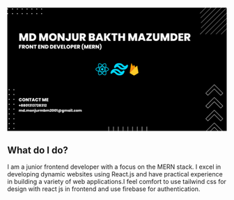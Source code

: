 
![cover](https://raw.githubusercontent.com/monjurBakthMazumder/monjurBakthMazumder/main/image/cover.png)



## What do I do?

I am a junior frontend developer with a focus on the MERN stack. I excel in developing dynamic websites using React.js and have practical experience in building a variety of web applications.I feel comfort to use tailwind css for design with react js in frontend and use firebase for authentication.

<!--
**monjurBakthMazumder/monjurBakthMazumder** is a ✨ _special_ ✨ repository because its `README.md` (this file) appears on your GitHub profile.

Here are some ideas to get you started:

- 🔭 I’m currently working on ...
- 🌱 I’m currently learning ...
- 👯 I’m looking to collaborate on ...
- 🤔 I’m looking for help with ...
- 💬 Ask me about ...
- 📫 How to reach me: ...
- 😄 Pronouns: ...
- ⚡ Fun fact: ...
-->

